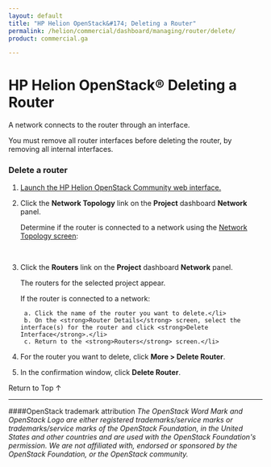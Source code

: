 ```yaml
---
layout: default
title: "HP Helion OpenStack&#174; Deleting a Router"
permalink: /helion/commercial/dashboard/managing/router/delete/
product: commercial.ga

---
```

<!--UNDER REVISION-->

<script>

function PageRefresh {
onLoad="window.refresh"
}

PageRefresh();

</script>

<!--
<p style="font-size: small;"> <a href="/helion/commercial/ga1/install/">&#9664; PREV</a> | <a href="/helion/commercial/ga1/install-overview/">&#9650; UP</a> | <a href="/helion/commercial/ga1/">NEXT &#9654;</a> </p>
-->

# HP Helion OpenStack&#174; Deleting a Router

A network connects to the router through an interface.</p>

You must remove all router interfaces before deleting the router, by removing all internal interfaces.</p>

### Delete a router ###

1. <a href="/helion/community/dashboard/login/">Launch the HP Helion OpenStack Community web interface.</a></p>

2. Click the <strong>Network Topology</strong> link on the <strong>Project</strong> dashboard <strong>Network</strong> panel.</p>

	Determine if the router is connected to a network using the <a href="/helion/community/network/viewing/">Network Topology screen</a>:</p>

	<br><img src="NetworkConnections.png"  alt="" /></p>

3. Click the <strong>Routers</strong> link on the <strong>Project</strong> dashboard <strong>Network</strong> panel.

	The routers for the selected project appear. </p>

	If the router is connected to a network:</p>

		a. Click the name of the router you want to delete.</li>
		b. On the <strong>Router Details</strong> screen, select the interface(s) for the router and click <strong>Delete Interface</strong>.</li>
		c. Return to the <strong>Routers</strong> screen.</li>

4. For the router you want to delete, click <strong>More &gt; Delete Router</strong>.</p>

5. In the confirmation window, click <strong>Delete Router</strong>.</p>

<a href="#top" style="padding:14px 0px 14px 0px; text-decoration: none;"> Return to Top &#8593; </a>


----
####OpenStack trademark attribution
*The OpenStack Word Mark and OpenStack Logo are either registered trademarks/service marks or trademarks/service marks of the OpenStack Foundation, in the United States and other countries and are used with the OpenStack Foundation's permission. We are not affiliated with, endorsed or sponsored by the OpenStack Foundation, or the OpenStack community.*